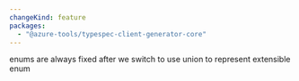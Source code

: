 ```yaml
---
changeKind: feature
packages:
  - "@azure-tools/typespec-client-generator-core"
---
```


enums are always fixed after we switch to use union to represent extensible enum